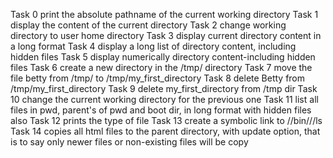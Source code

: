 Task 0 print the absolute pathname of the current working directory
Task 1 display the content of the current directory
Task 2 change working directory to user home directory
Task 3 display current directory content in a long format
Task 4 display a long list of directory content, including hidden files
Task 5 display numerically directory content-including hidden files
Task 6 create a new directory in the /tmp/ directory
Task 7 move the file betty from /tmp/ to /tmp/my_first_directory
Task 8 delete Betty from /tmp/my_first_directory
Task 9 delete my_first_directory from /tmp dir
Task 10 change the current working directory for the previous one
Task 11 list all files in pwd, parent's of pwd and boot dir, in long format with hidden files also
Task 12 prints the type of file
Task 13 create a symbolic link to //bin///ls
Task 14 copies all html files to the parent directory, with update option, that is to say only newer files or non-existing files will be copy

